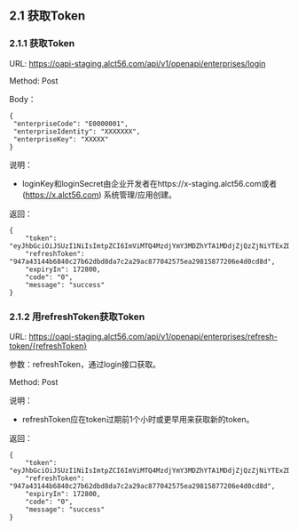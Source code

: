 ## 2.1 <span id="2-1">获取Token</span>

### 2.1.1 <span id="2-1-1">获取Token</span>

URL: https://oapi-staging.alct56.com/api/v1/openapi/enterprises/login

Method: Post

Body：
```
{
 "enterpriseCode": "E0000001",
 "enterpriseIdentity": "XXXXXXX",
 "enterpriseKey": "XXXXX"
}
```
说明：
* loginKey和loginSecret由企业开发者在https://x-staging.alct56.com或者(https://x.alct56.com) 系统管理/应用创建。

返回：
```
{
    "token": "eyJhbGciOiJSUzI1NiIsImtpZCI6ImViMTQ4MzdjYmY3MDZhYTA1MDdjZjQzZjNiYTExZDE1IiwidHl",
    "refreshToken": "947a43144b6840c27b62dbd8da7c2a29ac877042575ea29815877206e4d0cd8d",
    "expiryIn": 172800,
    "code": "0",
    "message": "success"
}
```

### 2.1.2 <span id="2-1-2">用refreshToken获取Token</span>

URL: https://oapi-staging.alct56.com/api/v1/openapi/enterprises/refresh-token/{refreshToken}

参数：refreshToken，通过login接口获取。

Method: Post

说明：
* refreshToken应在token过期前1个小时或更早用来获取新的token。

返回：
```
{
    "token": "eyJhbGciOiJSUzI1NiIsImtpZCI6ImViMTQ4MzdjYmY3MDZhYTA1MDdjZjQzZjNiYTExZDE1IiwidHl",
    "refreshToken": "947a43144b6840c27b62dbd8da7c2a29ac877042575ea29815877206e4d0cd8d",
    "expiryIn": 172800,
    "code": "0",
    "message": "success"
}
```

